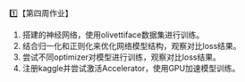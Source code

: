 1️⃣【第四周作业】
1. 搭建的神经网络，使用olivettiface数据集进行训练。
2. 结合归一化和正则化来优化网络模型结构，观察对比loss结果。
3. 尝试不同optimizer对模型进行训练，观察对比loss结果。
4. 注册kaggle并尝试激活Accelerator，使用GPU加速模型训练。